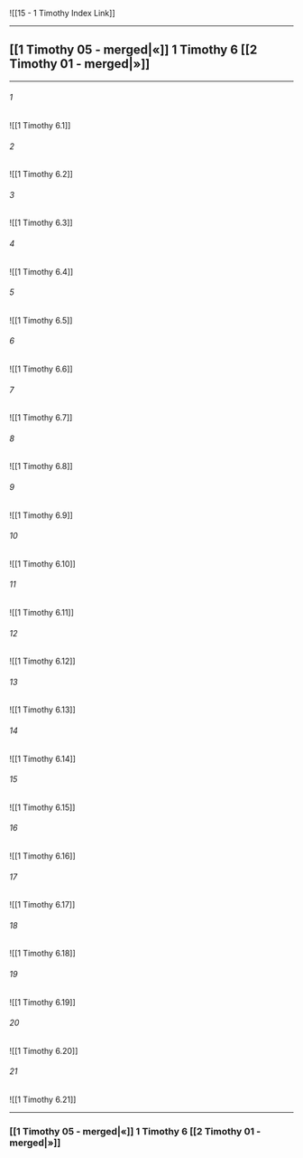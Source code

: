 ![[15 - 1 Timothy Index Link]]

---
##  [[1 Timothy 05 - merged|«]] 1 Timothy 6 [[2 Timothy 01 - merged|»]]

---

###### 1
![[1 Timothy 6.1]] 

###### 2
![[1 Timothy 6.2]] 

###### 3
![[1 Timothy 6.3]] 

###### 4
![[1 Timothy 6.4]]

###### 5 
![[1 Timothy 6.5]] 

###### 6
![[1 Timothy 6.6]] 

###### 7
![[1 Timothy 6.7]] 

###### 8
![[1 Timothy 6.8]] 

###### 9
![[1 Timothy 6.9]] 

###### 10
![[1 Timothy 6.10]] 

###### 11
![[1 Timothy 6.11]] 

###### 12
![[1 Timothy 6.12]]

###### 13
![[1 Timothy 6.13]] 

###### 14
![[1 Timothy 6.14]] 

###### 15
![[1 Timothy 6.15]]

###### 16
![[1 Timothy 6.16]] 

###### 17
![[1 Timothy 6.17]]

###### 18
![[1 Timothy 6.18]] 

###### 19
![[1 Timothy 6.19]] 

###### 20
![[1 Timothy 6.20]]

###### 21
![[1 Timothy 6.21]] 


---
###  [[1 Timothy 05 - merged|«]] 1 Timothy 6 [[2 Timothy 01 - merged|»]]